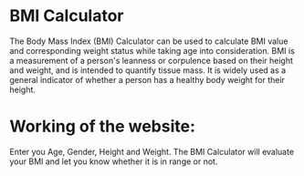# BMI Calculator

The Body Mass Index (BMI) Calculator can be used to calculate BMI value and corresponding weight status while taking age into consideration.
BMI is a measurement of a person's leanness or corpulence based on their height and weight, and is intended to quantify tissue mass. It is widely used as a general indicator of whether a person has a healthy body weight for their height.

# Working of the website:

Enter you Age, Gender, Height and Weight.
The BMI Calculator will evaluate your BMI and let you know whether it is in range or not.